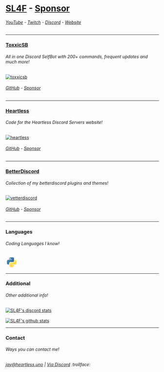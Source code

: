 # [SL4F](https://github.com/sponsors/SL4F) - [Sponsor](https://github.com/sponsors/SL4F) 
###### [YouTube](https://youtube.com/sl44f) - [Twitch](https://twitch.tv/sl4f) - [Discord](https://dsc.gg/sadness) - [Website](https://heartless.uno)
___
### [ToxxicSB](https://github.com/toxxicsb)
###### All in one Discord SelfBot with 200+ commands, frequent updates and much more!
<p align="left">
  <a href="https://toxxicsb.tk" target="_blank">
    <img src="https://user-images.githubusercontent.com/52598005/179434952-c0d0b395-5190-49b8-80eb-35c65c3d20c0.gif" alt="toxxicsb" width="350" height="175"/>
  </a>
</p>

###### [GitHub](https://github.com/toxxicsb/toxxicsb) - [Sponsor](https://github.com/sponsors/SL4F)
___
### [Heartless](https://heartless.uno)
###### Code for the Heartless Discord Servers website!
<p align="left">
  <a href="https://hear.tless.one" target="_blank">
    <img src="https://heartless.uno/partnersmall.gif" alt="heartless" width="350" height="175"/>
  </a>
</p>

###### [GitHub](https://github.com/sl4f/heartless) - [Sponsor](https://github.com/sponsors/SL4F)
___
### [BetterDiscord](https://github.com/SL4F/betterdiscord)
###### Collection of my betterdiscord plugins and themes! 
<p align="left">
  <a href="https://github.com/SL4F/betterdiscord" target="_blank">
    <img src="https://betterdiscord.app/resources/branding/logo_large.svg" alt="vetterdiscord" width="350" height="175"/>
  </a>
<p>

###### [GitHub](https://github.com/sl4f/betterdiscord) - [Sponsor](https://github.com/sponsors/SL4F)
___
### Languages
###### Coding Languages I know!
<p align="left">
  <a href="https://python.org" target="_blank">
    <img src="https://raw.githubusercontent.com/devicons/devicon/master/icons/python/python-original.svg" alt="python icon" width="40" height="40"/>
  </a>
</p>

___
### Additional
###### Other additional info!
<p align="left">
  <a href="https://discordapp.com/users/710329141903360011">
    <img alt="SL4F's discord stats" src="https://lanyard.cnrad.dev/api/710329141903360011?idleMessage=Currently%20doing%20nothing&animated=true&borderRadius=5px"></img>
  </a>
  <br><br>
  <a href="https://github.com/SL4F">
    <img alt="SL4F's github stats" src="https://github-readme-stats.vercel.app/api?username=SL4F&show_icons=true&theme=discord_old_blurple&hide_border=true"/>
  </a>
</p>

___
### Contact
###### Ways you can contact me!
###### jay@heartless.uno | [Via Discord](https://discord.com/users/710329141903360011) :trollface:	
